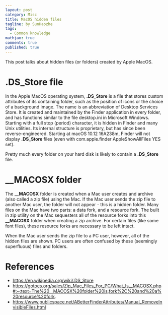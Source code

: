 ```yaml
---
layout: post
category: Misc     
title: MacOS hidden files  
tagline: by SunHaozhe
tags: 
  - Common knowledge
mathjax: true
comments: true
published: true
---
```



This post talks about hidden files (or folders) created by Apple MacOS.

# .DS_Store file

In the Apple MacOS operating system, **.DS_Store** is a file that stores custom attributes of its containing folder, such as the position of icons or the choice of a background image. The name is an abbreviation of Desktop Services Store. It is created and maintained by the Finder application in every folder, and has functions similar to the file desktop.ini in Microsoft Windows. Starting with a full stop (period) character, it is hidden in Finder and many Unix utilities. Its internal structure is proprietary, but has since been reverse-engineered. Starting at macOS 10.12 16A238m, Finder will not display **.DS_Store** files (even with com.apple.finder AppleShowAllFiles YES set).


Pretty much every folder on your hard disk is likely to contain a **.DS_Store** file.


# __MACOSX folder


The **__MACOSX** folder is created when a Mac user creates and archive (also called a zip file) using the Mac. If the Mac user sends the zip file to another Mac user, the folder will not appear - this is a hidden folder. Many files on the Mac have two parts: a data fork, and a resource fork. The built in zip utility on the Mac sequesters all of the resource forks into this **__MACOSX** folder when creating a zip archive. For certain files (like some font files), these resource forks are necessary to be left intact. 

When the Mac user sends the zip file to a PC user, however, all of the hidden files are shown. PC users are often confused by these (seemingly superfluous) files and folders. 







# References

* https://en.wikipedia.org/wiki/.DS_Store
* https://gotoes.org/sales/Zip_Mac_Files_For_PC/What_Is__MACOSX.php#:~:text=The%20__MACOSX%20folder%20is,fork%2C%20and%20a%20resource%20fork.
* https://www.publicspace.net/ABetterFinderAttributes/Manual_RemoveInvisibleFiles.html 

























































































